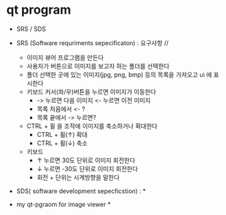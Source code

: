# qt program
* SRS / SDS
 * SRS (Software requriments sepecificaton) : 요구사항 // 
   * 이미지 뷰어 프로그램을 만든다
   * 사용자가 버튼으로 이미지를 보고자 하는 폴더를 선택한다
   * 폴더 선택한 곳에 있는 이미지(jpg, png, bmp) 등의 목록을 가져오고 ui 에 표시한다
   * 키보드 커서(좌/우)버튼을 누르면 이미지가 이동한다
     * -> 누르면 다음 이미지 <- 누르면 이전 이미지
     * 목록 처음에서 <- ?
     * 목록 끝에서 -> 누르면? 
   * CTRL + 휠 을 조작에 이미지를 축소하거나 확대한다
     * CTRL + 휠(↑) 확대
     * CTRL + 휠(↓) 축소
   * 키보드
     * ↑ 누르면 30도 단위로 이미지 회전한다
     * ↓ 누르면 -30도 단위로 이미지 회전한다
     * 회전 + 단위는 시계방향을 말한다
     
 * SDS( software development sepecficstion) : 
   * 
* my qt-pgraom for image viewer
   *  
